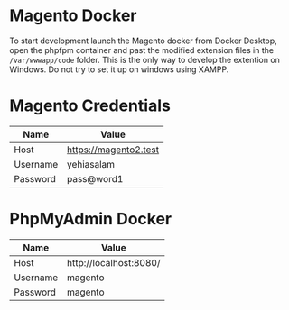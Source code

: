 Magento Docker
===
To start development launch the Magento docker from Docker Desktop, open the phpfpm container and past the modified extension files in the `/var/wwwapp/code` folder. This is the only way to develop the extention on Windows. Do not try to set it up on windows using XAMPP.


Magento Credentials
===
| Name | Value |
|----------|----------|
| Host        | https://magento2.test  |
| Username    | yehiasalam   |
| Password    | pass@word1   |
 

PhpMyAdmin Docker
===

| Name | Value |
|----------|----------|
| Host        | http://localhost:8080/  |
| Username    | magento  |
| Password    | magento  |

